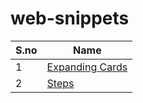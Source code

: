 # web-snippets
S.no | Name
------------ | -------------
1 | [Expanding Cards](https://github.com/gonela0526/web-snippets/tree/main/1.expanding-cards)
2 | [Steps](https://github.com/gonela0526/web-snippets/tree/main/2.steps)